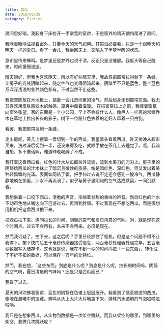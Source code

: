 ```yaml
---
title: 西瓜
date: 2019/08/29
category: Fiction
---
```


房间里好暗。我起身下床拉开一手掌宽的窗帘，于是窗外的晴天悄悄爬进了房间。

我眯着眼睛注视着窗外，打量今天的天气如何。其实没必要看，只是一个跟昨天和明天一样的夏日。看了一会儿，我坐回床上，又陷入了半梦半醒的状态。

意识里传来蝉鸣。是梦里还是梦外也说不清，反正只是没睡醒。我低头等自己醒来，时间慢慢流逝。

晴天很好，但我也喜欢阴天。所以有好些晴天里，我故意把窗帘拉得剩下一条缝，让房子的光线阴暗起来，随之空气也变得阴暗起来。阴暗里不只是蓝色，整个蓝色系深深浅浅的各种颜色都有。不过当然不止这些。

我把双脚放在木地板上，掂量一会儿房间里的冷气。然后起身走到窗帘前面。我尤其喜欢用皮肤感受木的触感，凉爽中藏着温暖。
在把窗帘拉上之前，我撑着窗框向窗外张望。家的东面是一个小公园，早上不会有什么人。像巨人一样高的常绿乔木在草地上拉出长长的影子，树下一位粉红色衣着的老妇人牵着一只白狗。

看罢，我把窗帘拉剩一条缝。

走出房间，茶几上摆着一盘切到一半的西瓜。我歪着头看着西瓜。昨天傍晚从超市买来，洗过澡后切到一半，还没来得及吃，就顺手放在茶几上去睡觉了。呃，我暗自想，多不像话啊，难道昨晚喝醉了不成。

我盯着这盘西瓜看。红色的汁水从瓜瓤往外流淌，流到水果刀的刀刃上。房子里的阴翳给西瓜的汁水抹上了暗沉且微妙的质感。像是暗红色、深红色，但又发出着某种轻飘飘的光泽。表面如同结了霜，把手伸过去说不定还会感到一股冷气。西瓜静静地躺在那里，汁水不再流淌了，似乎与房子里阴暗的空气达成默契，一同沉默着。

我想象着一口咬下西瓜，清脆的声音，浓缩着甘甜的香味的声音。然后红色的汁水不动声色地从嘴边向下巴游过去，再滑到脖颈。不过我现在不想吃西瓜。而是很想用相机把这盘西瓜拍下来。

把西瓜拍下来。连同拉长的时间、阴翳的空气和夏日清晨的气味。对，就是现在这个时间点。过去不会再有，未来不会再来。必须是现在。

然而我迟疑了。拍下来，这之后呢？手里已经抓住了相机，但是这个问题不得不让我停下。按下快门后五十毫秒传感器接受信息，两百毫秒处理器处理完毕，五百毫秒数据写入储存卡。这也就是说，我在不到一秒的时间内把「一些东西」，转化成了不折不扣的数据，可以保存一万年的比特位。

然而，我在想，「这些东西」到底是什么呢？到底是什么呢，拉长的时间吗，阴翳的空气吗，夏日清晨的气味吗？还是只是西瓜而已？

我昏了过去。

夏天的风吹拂着窗帘，蓝色的阴翳在色谱上层层展开。我看到了晶莹剔透的西瓜，像埋在晨曦中的宝藏。蝉鸣从头上大片大片地盖下来，弹珠汽水透明的气泡嗞啦嗞啦响。

我只是在想象西瓜。从实物到数据是一次架空跳跃。而我从架空的哪里，到哪里的架空，要做几次跳跃呢？
